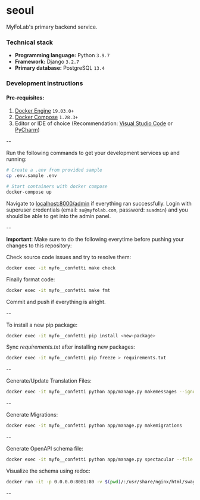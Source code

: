 # seoul

MyFoLab's primary backend service.

### Technical stack

- **Programming language:** Python `3.9.7`
- **Framework:** Django `3.2.7`
- **Primary database:** PostgreSQL `13.4`

### Development instructions

#### Pre-requisites:
1. [Docker Engine](https://docs.docker.com/engine/install/) `19.03.0+`
2. [Docker Compose](https://docs.docker.com/compose/install/) `1.28.3+`
3. Editor or IDE of choice (Recommendation: [Visual Studio Code](https://code.visualstudio.com/download) or [PyCharm](https://www.jetbrains.com/pycharm/download/))

--

Run the following commands to get your development services up and running:

```bash
# Create a .env from provided sample
cp .env.sample .env

# Start containers with docker compose
docker-compose up
```

Navigate to [localhost:8000/admin](http://localhost:8000/admin/) if everything ran successfully. Login with superuser credentials (email: `su@myfolab.com`, password: `suadmin`) and you should be able to get into the admin panel.

--

**Important**: Make sure to do the following everytime before pushing your changes to this repository:

Check source code issues and try to resolve them:

```bash
docker exec -it myfo__confetti make check
```

Finally format code:

```bash
docker exec -it myfo__confetti make fmt
```

Commit and push if everything is alright.

--

To install a new pip package:

```bash
docker exec -it myfo__confetti pip install <new-package>
```

Sync _requirements.txt_ after installing new packages:

```bash
docker exec -it myfo__confetti pip freeze > requirements.txt
```

--

Generate/Update Translation Files:
```bash
docker exec -it myfo__confetti python app/manage.py makemessages --ignore "venv/**/*.py" --ignore "dev/**/*.py" --ignore "requirements.txt" --locale <locale_code>
```

--

Generate Migrations:
```bash
docker exec -it myfo__confetti python app/manage.py makemigrations
```

--

Generate OpenAPI schema file:
```bash
docker exec -it myfo__confetti python app/manage.py spectacular --file schema.yml
```

Visualize the schema using redoc:
```bash
docker run -it -p 0.0.0.0:8081:80 -v $(pwd)/:/usr/share/nginx/html/swagger/ -e SPEC_URL=swagger/schema.yml redocly/redoc
```

--
